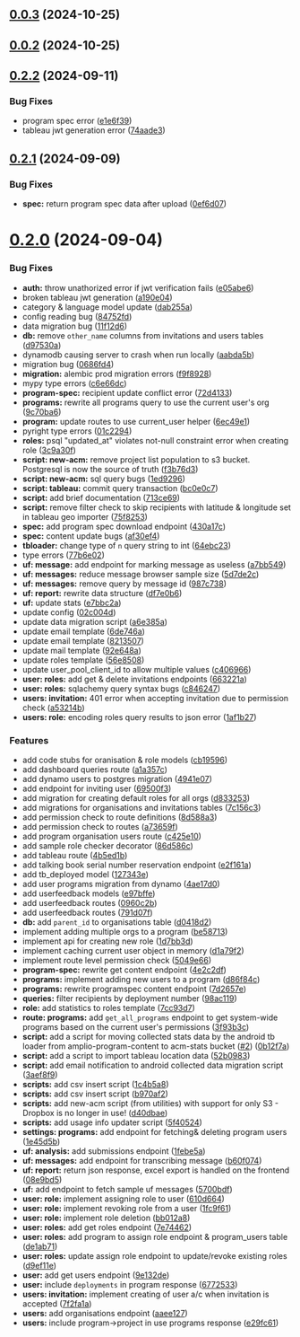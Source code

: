 ## [0.0.3](https://github.com/LiteracyBridge/amplio-backend/compare/v0.0.2...v0.0.3) (2024-10-25)



## [0.0.2](https://github.com/LiteracyBridge/amplio-backend/compare/v0.2.2...v0.0.2) (2024-10-25)



## [0.2.2](https://github.com/LiteracyBridge/amplio-backend/compare/v0.2.1...v0.2.2) (2024-09-11)


### Bug Fixes

* program spec error ([e1e6f39](https://github.com/LiteracyBridge/amplio-backend/commit/e1e6f39229045946b08fc3ed62e799cc6d99d990))
* tableau jwt generation error ([74aade3](https://github.com/LiteracyBridge/amplio-backend/commit/74aade305a5d8045b54044fbf34bee78ba4abec5))



## [0.2.1](https://github.com/LiteracyBridge/amplio-backend/compare/v0.2.0...v0.2.1) (2024-09-09)


### Bug Fixes

* **spec:** return program spec data after upload ([0ef6d07](https://github.com/LiteracyBridge/amplio-backend/commit/0ef6d07ed4de4060675e77ae5eafaccec91526ba))



# [0.2.0](https://github.com/LiteracyBridge/amplio-backend/compare/v0.1.5...v0.2.0) (2024-09-04)


### Bug Fixes

* **auth:** throw unathorized error if jwt verification fails ([e05abe6](https://github.com/LiteracyBridge/amplio-backend/commit/e05abe691b881345791b95df1908d583cd01ab8e))
* broken tableau jwt generation ([a190e04](https://github.com/LiteracyBridge/amplio-backend/commit/a190e04870d47c71347b2e0c8860eadbbfd24dba))
* category & language model update ([dab255a](https://github.com/LiteracyBridge/amplio-backend/commit/dab255ac5340dcb8a1294a0b17e3d38140969ba8))
* config reading bug ([84752fd](https://github.com/LiteracyBridge/amplio-backend/commit/84752fd0f1d05ff6cafe32f53f674616b8bbe856))
* data migration bug ([11f12d6](https://github.com/LiteracyBridge/amplio-backend/commit/11f12d6b52446643adbd675aa23fb245ca2b5ad6))
* **db:** remove `other_name` columns from invitations and users tables ([d97530a](https://github.com/LiteracyBridge/amplio-backend/commit/d97530ad3f4f172c08a53fdfb816a3929b2c2e79))
* dynamodb causing server to crash when run locally ([aabda5b](https://github.com/LiteracyBridge/amplio-backend/commit/aabda5be74c2b3d31617d90fc76a2ded8495be6d))
* migration bug ([0686fd4](https://github.com/LiteracyBridge/amplio-backend/commit/0686fd4529be2bfa53dc0e1647b675cbd9b7c7f2))
* **migration:** alembic prod migration errors ([f9f8928](https://github.com/LiteracyBridge/amplio-backend/commit/f9f89286a363d7c8531568f5f7b9ba7f14162e34))
* mypy type errors ([c6e66dc](https://github.com/LiteracyBridge/amplio-backend/commit/c6e66dcc5c19163f817e3d4496a1c98b32f960bc))
* **program-spec:** recipient update conflict error ([72d4133](https://github.com/LiteracyBridge/amplio-backend/commit/72d4133f49dc95d2a5b496bc7665a7ff9c279723))
* **programs:** rewrite all programs query to use the current user's org ([9c70ba6](https://github.com/LiteracyBridge/amplio-backend/commit/9c70ba6f22ecafbf2b3666b18cb27d5d4a2d0af7))
* **program:** update routes to use current_user helper ([6ec49e1](https://github.com/LiteracyBridge/amplio-backend/commit/6ec49e1956290c5e026608cd064bb5d63cb098a9))
* pyright type errors ([01c2294](https://github.com/LiteracyBridge/amplio-backend/commit/01c2294bef4818d40505c0a4aef06262be6436e0))
* **roles:** psql "updated_at" violates not-null constraint error when creating role ([3c9a30f](https://github.com/LiteracyBridge/amplio-backend/commit/3c9a30f70850128590fcc119307168c42b08109c))
* **script: new-acm:** remove project list population to s3 bucket. Postgresql is now the source of truth ([f3b76d3](https://github.com/LiteracyBridge/amplio-backend/commit/f3b76d377829abcb50b10579bdf8c2de1b43e9ed))
* **script: new-acm:** sql query bugs ([1ed9296](https://github.com/LiteracyBridge/amplio-backend/commit/1ed9296653638fbc4241ff69ea509873a3f0ad7e))
* **script: tableau:** commit query transaction ([bc0e0c7](https://github.com/LiteracyBridge/amplio-backend/commit/bc0e0c720920932fdf70ce1c6b58d0a6d7860a57))
* **script:** add brief documentation ([713ce69](https://github.com/LiteracyBridge/amplio-backend/commit/713ce69eaa9317111b163be9e3cbbb7205ea3068))
* **script:** remove filter check to skip recipients with latitude & longitude set in tableau geo importer ([75f8253](https://github.com/LiteracyBridge/amplio-backend/commit/75f8253b87605da9dac626b3f14887b3e99ab12f))
* **spec:** add program spec download endpoint ([430a17c](https://github.com/LiteracyBridge/amplio-backend/commit/430a17c867559acebc2dbc58cacee88de9989101))
* **spec:** content update bugs ([af30ef4](https://github.com/LiteracyBridge/amplio-backend/commit/af30ef4f3a00fdc60344c9094c9fd29d4a721b42))
* **tbloader:** change type of `n` query string to int ([64ebc23](https://github.com/LiteracyBridge/amplio-backend/commit/64ebc239191f1191c0f6b66b6e5c651a6bfce505))
* type errors ([77b6e02](https://github.com/LiteracyBridge/amplio-backend/commit/77b6e02481e1660208703e94a0582edf1aa30fd7))
* **uf: message:** add endpoint for marking message as useless ([a7bb549](https://github.com/LiteracyBridge/amplio-backend/commit/a7bb549fa71b247d5639b20aa97b012f001a3ed8))
* **uf: messages:** reduce message browser sample size ([5d7de2c](https://github.com/LiteracyBridge/amplio-backend/commit/5d7de2c01fa93abbfd407edb18f1da82c6fab595))
* **uf: messages:** remove query by message id ([987c738](https://github.com/LiteracyBridge/amplio-backend/commit/987c738e9ad041dcb01fad1239bdc1f5b86aa3b5))
* **uf: report:** rewrite data structure ([df7e0b6](https://github.com/LiteracyBridge/amplio-backend/commit/df7e0b695dd3f6c15fe9016178ba2c27cbf0dd44))
* **uf:** update stats ([e7bbc2a](https://github.com/LiteracyBridge/amplio-backend/commit/e7bbc2a698e944a750ca7dd7965a4e087d7cc3c7))
* update config ([02c004d](https://github.com/LiteracyBridge/amplio-backend/commit/02c004d1232296822a05fcdf4aa01a4e8912bf83))
* update data migration script ([a6e385a](https://github.com/LiteracyBridge/amplio-backend/commit/a6e385a0a020e91f167468633b7c6bcd82fb8d49))
* update email template ([6de746a](https://github.com/LiteracyBridge/amplio-backend/commit/6de746abe9a4695316898e539dfcaa77c7cba564))
* update email template ([8213507](https://github.com/LiteracyBridge/amplio-backend/commit/82135075c4847d8daa3379e3a7edcf4a9b82f7a6))
* update mail template ([92e648a](https://github.com/LiteracyBridge/amplio-backend/commit/92e648af9dba60c5d5e10dbf05d47bfe78c420fc))
* update roles template ([56e8508](https://github.com/LiteracyBridge/amplio-backend/commit/56e850802930642225958e4dd125d04d549d135e))
* update user_pool_client_id to allow multiple values ([c406966](https://github.com/LiteracyBridge/amplio-backend/commit/c4069667177c5762ebbc29204a871e13e51a42f5))
* **user: roles:** add get & delete invitations endpoints ([663221a](https://github.com/LiteracyBridge/amplio-backend/commit/663221a2a1a2dc63f2adfce7133013fc09cb9a72))
* **user: roles:** sqlachemy query syntax bugs ([c846247](https://github.com/LiteracyBridge/amplio-backend/commit/c8462476c6caa0139919067e71b0cede88b82829))
* **users: invitation:** 401 error when accepting invitation due to permission check ([a53214b](https://github.com/LiteracyBridge/amplio-backend/commit/a53214b91664559c115b2faa6598d1e89c8f5f09))
* **users: role:** encoding roles query results to json error ([1af1b27](https://github.com/LiteracyBridge/amplio-backend/commit/1af1b273efc648503327cd86c93f117609ef39ae))


### Features

* add code stubs for oranisation & role models ([cb19596](https://github.com/LiteracyBridge/amplio-backend/commit/cb19596a8a08ce18eadf654167f2a9308b0daba5))
* add dashboard queries route ([a1a357c](https://github.com/LiteracyBridge/amplio-backend/commit/a1a357c96dde1c6cf6642a4f5c09a98d3b06467c))
* add dynamo users to postgres migration ([4941e07](https://github.com/LiteracyBridge/amplio-backend/commit/4941e07256d57e7ba3e48b618b928fc59988e1ca))
* add endpoint for inviting user ([69500f3](https://github.com/LiteracyBridge/amplio-backend/commit/69500f37da53f05db60e9f719cfa9aac24e92750))
* add migration for creating default roles for all orgs ([d833253](https://github.com/LiteracyBridge/amplio-backend/commit/d8332536ad03d7a85b29a8187ba0c610e4ef41fd))
* add migrations for organisations and invitations tables ([7c156c3](https://github.com/LiteracyBridge/amplio-backend/commit/7c156c3633ed5f0783dd5751f7202b8d06ebde07))
* add permission check to route definitions ([8d588a3](https://github.com/LiteracyBridge/amplio-backend/commit/8d588a30f1ba0c5f75231e1f12441d1fb29b408e))
* add permission check to routes ([a73659f](https://github.com/LiteracyBridge/amplio-backend/commit/a73659f5c4e3692589c98f7191f016bf2a765e3a))
* add program organisation users route ([c425e10](https://github.com/LiteracyBridge/amplio-backend/commit/c425e103b9c3ba9b8cde910830dd79a493305b5d))
* add sample role checker decorator ([86d586c](https://github.com/LiteracyBridge/amplio-backend/commit/86d586c1705b9e2e73155f5b6c21e860a58967f4))
* add tableau route ([4b5ed1b](https://github.com/LiteracyBridge/amplio-backend/commit/4b5ed1b83469be0107458f71faa1fd488124e97d))
* add talking book serial number reservation endpoint ([e2f161a](https://github.com/LiteracyBridge/amplio-backend/commit/e2f161a567db74bbfe8df621a8e077e34269b5a9))
* add tb_deployed model ([127343e](https://github.com/LiteracyBridge/amplio-backend/commit/127343e2fdd590183415560aa7c3cb7b2d845dc0))
* add user programs migration from dynamo ([4ae17d0](https://github.com/LiteracyBridge/amplio-backend/commit/4ae17d02f86bbc4e8075712b280c5aee21aa3f5c))
* add userfeedback models ([e97bffe](https://github.com/LiteracyBridge/amplio-backend/commit/e97bffef96e00e69de1dae0454d5dc49a0979369))
* add userfeedback routes ([0960c2b](https://github.com/LiteracyBridge/amplio-backend/commit/0960c2b4bc52deede66f968e1943aee341b17409))
* add userfeedback routes ([791d07f](https://github.com/LiteracyBridge/amplio-backend/commit/791d07f535090e016813664165efa98de15fb9ac))
* **db:** add `parent_id` to organisations table ([d0418d2](https://github.com/LiteracyBridge/amplio-backend/commit/d0418d2cb611a83384ea7805f1a673d0ba4780ee))
* implement adding multiple orgs to a program ([be58713](https://github.com/LiteracyBridge/amplio-backend/commit/be587134f4f036ae02683c55ca27a6ad68529a15))
* implement api for creating new role ([1d7bb3d](https://github.com/LiteracyBridge/amplio-backend/commit/1d7bb3ddc3ca854420a92ca27e1aecdf177b7033))
* implement caching current user object in memory ([d1a79f2](https://github.com/LiteracyBridge/amplio-backend/commit/d1a79f24d207bcf9a55fc5a1ee5731a411a4436e))
* implement route level permission check ([5049e66](https://github.com/LiteracyBridge/amplio-backend/commit/5049e6610138dc862789205ee2f8d12fe5ffa21b))
* **program-spec:** rewrite get content endpoint ([4e2c2df](https://github.com/LiteracyBridge/amplio-backend/commit/4e2c2df2485a156b329aa70d0953b8f21a03e149))
* **programs:** implement adding new users to a program ([d86f84c](https://github.com/LiteracyBridge/amplio-backend/commit/d86f84c299b4f46c6b1d5becb33c4a2937efe9c4))
* **programs:** rewrite programspec content endpoint ([7d2657e](https://github.com/LiteracyBridge/amplio-backend/commit/7d2657ed09e37adbdcdbf2e4fba4e391a2b7399e))
* **queries:** filter recipients by deployment number ([98ac119](https://github.com/LiteracyBridge/amplio-backend/commit/98ac11961d99a703c1590ed9fdf9e84b1743c741))
* **role:** add statistics to roles template ([7cc93d7](https://github.com/LiteracyBridge/amplio-backend/commit/7cc93d7922f116ad0c1c44c191243cded82871b4))
* **route: programs:** add `get_all_programs` endpoint to get system-wide programs based on the current user's permissions ([3f93b3c](https://github.com/LiteracyBridge/amplio-backend/commit/3f93b3cd8a14725f52223a245af9ffdeddee7aa1))
* **script:** add a script for moving collected stats data by the android tb loader from amplio-program-content to acm-stats bucket ([#2](https://github.com/LiteracyBridge/amplio-backend/issues/2)) ([0b12f7a](https://github.com/LiteracyBridge/amplio-backend/commit/0b12f7a220f2c5f17a71d801b758a42140422edf))
* **script:** add a script to import tableau location data ([52b0983](https://github.com/LiteracyBridge/amplio-backend/commit/52b09833f3f22dde171699bb5fd85b09e5ef7e19))
* **script:** add email notification to android collected data migration script ([3aef8f9](https://github.com/LiteracyBridge/amplio-backend/commit/3aef8f9fe54a72b4cdc700426d15b2a765864fc9))
* **scripts:** add csv insert script ([1c4b5a8](https://github.com/LiteracyBridge/amplio-backend/commit/1c4b5a826912b024b292b1c3f3fad056db76cb08))
* **scripts:** add csv insert script ([b970af2](https://github.com/LiteracyBridge/amplio-backend/commit/b970af20f5ef53107db45488aea8cf0f677630e1))
* **scripts:** add new-acm script (from utilities) with support for only S3 - Dropbox is no longer in use! ([d40dbae](https://github.com/LiteracyBridge/amplio-backend/commit/d40dbae3d5038dee3bfe9b42680119f4b724ff46))
* **scripts:** add usage info updater script ([5f40524](https://github.com/LiteracyBridge/amplio-backend/commit/5f40524ae00ea569e514c1a36dcb14b5aa540f8b))
* **settings: programs:** add endpoint for fetching& deleting program users ([1e45d5b](https://github.com/LiteracyBridge/amplio-backend/commit/1e45d5b0eef593fd70d23d594d5d1d8745cf6771))
* **uf: analysis:** add submissions endpoint ([1febe5a](https://github.com/LiteracyBridge/amplio-backend/commit/1febe5a6a40f52611dd69ea7c98223d2ef7d9356))
* **uf: messages:** add endpoint for transcribing message ([b60f074](https://github.com/LiteracyBridge/amplio-backend/commit/b60f074d0aa7e4d9132f4c083e1b9b4766861cc1))
* **uf: report:** return json response, excel export is handled on the frontend ([08e9bd5](https://github.com/LiteracyBridge/amplio-backend/commit/08e9bd5055030beccc90a8f8746cd0af380e7eac))
* **uf:** add endpoint to fetch sample uf messages ([5700bdf](https://github.com/LiteracyBridge/amplio-backend/commit/5700bdf4cf3ac83467d6f10ce19164751eb7b2da))
* **user: role:** implement assigning role to user ([610d664](https://github.com/LiteracyBridge/amplio-backend/commit/610d664e987bd6f1dccec4bb12a058a54978a94e))
* **user: role:** implement revoking role from a user ([1fc9f61](https://github.com/LiteracyBridge/amplio-backend/commit/1fc9f6124acf787e6f3d01061f9845c25bebbdad))
* **user: role:** implement role deletion ([bb012a8](https://github.com/LiteracyBridge/amplio-backend/commit/bb012a8b22fb8e9ca69e18440ad4095d3a95927d))
* **user: roles:** add get roles endpoint ([7e74462](https://github.com/LiteracyBridge/amplio-backend/commit/7e744620a5fae6533b8275e0895e062b13c2d92e))
* **user: roles:** add program to assign role endpoint & program_users table ([de1ab71](https://github.com/LiteracyBridge/amplio-backend/commit/de1ab7122db79772b549d5a85bdabc13ed124786))
* **user: roles:** update assign role endpoint to update/revoke existing roles ([d9ef11e](https://github.com/LiteracyBridge/amplio-backend/commit/d9ef11ecfab7981228a677e7f10a4367c8c36ea9))
* **user:** add get users endpoint ([9e132de](https://github.com/LiteracyBridge/amplio-backend/commit/9e132dec35fef10015b15980d4557618d302947f))
* **user:** include `deployments` in program response ([6772533](https://github.com/LiteracyBridge/amplio-backend/commit/6772533df94e762f39c29938df2df41110af811d))
* **users: invitation:** implement creating of user a/c when invitation is accepted ([7f2fa1a](https://github.com/LiteracyBridge/amplio-backend/commit/7f2fa1ab694d3db061bebe50f9d38ec41aa8c069))
* **users:** add organisations endpoint ([aaee127](https://github.com/LiteracyBridge/amplio-backend/commit/aaee127868903c5e33ab1bff775a0c4ec1c55b4a))
* **users:** include program->project in use programs response ([e29fc61](https://github.com/LiteracyBridge/amplio-backend/commit/e29fc61f6f6c2f981e4251ab3cf3d77f33ca7baa))



